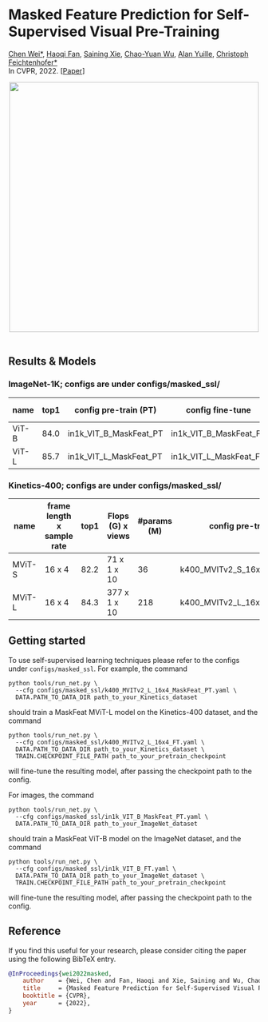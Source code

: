 # Masked Feature Prediction for Self-Supervised Visual Pre-Training
[Chen Wei*](https://weichen582.github.io/), [Haoqi Fan](https://haoqifan.github.io/), [Saining Xie](https://www.sainingxie.com/), [Chao-Yuan Wu](https://chaoyuan.org/), [Alan Yuille](https://www.cs.jhu.edu/~ayuille/), [Christoph Feichtenhofer*](http://feichtenhofer.github.io/)
<br/>
In CVPR, 2022. [[Paper](https://arxiv.org/abs/2112.09133)]
<br/>
<div align="center">
  <img src="http://feichtenhofer.github.io/pubs/maskfeat_concept.png" width="500px">
</div>
<br/>

## Results & Models

### **ImageNet-1K**; configs are under configs/masked_ssl/


| name | top1 |  config pre-train (PT) | config fine-tune | model PT |
| ------------- | ------------- | ------------- | ------------- | ------------- |
| ViT-B | 84.0 |  in1k_VIT_B_MaskFeat_PT | in1k_VIT_B_MaskFeat_FT | [`link`](https://dl.fbaipublicfiles.com/pyslowfast/masked_models/in1k_VIT_B_MaskFeat_PT_epoch_01600.pyth) |
| ViT-L | 85.7 |  in1k_VIT_L_MaskFeat_PT | in1k_VIT_L_MaskFeat_FT | [`link`](https://dl.fbaipublicfiles.com/pyslowfast/masked_models/in1k_VIT_L_MaskFeat_PT_epoch_01600.pyth) |



### **Kinetics-400**; configs are under configs/masked_ssl/


| name | frame length x sample rate | top1 |  Flops (G) x views | #params (M) |   config pre-train (PT) | config fine-tune | model PT |
| ------------- | ------------- | ------------- | ------------- | ------------- | ------------- | ------------- | ------------- |
| MViT-S | 16 x 4 | 82.2 | 71 x 1 x 10 | 36 |  k400_MVITv2_S_16x4_MaskFeat_PT | k400_MVITv2_S_16x4_FT | [`link`](https://dl.fbaipublicfiles.com/pyslowfast/masked_models/k400_MVIT_S_MaskFeat_PT_epoch_00300.pyth) |
| MViT-L | 16 x 4 | 84.3 | 377 x 1 x 10 | 218 |  k400_MVITv2_L_16x4_MaskFeat_PT | k400_MVITv2_L_16x4_FT | [`link`](https://dl.fbaipublicfiles.com/pyslowfast/masked_models/k400_MVIT_L_MaskFeat_PT_epoch_00800.pyth) |



## Getting started
To use self-supervised learning techniques please refer to the configs under `configs/masked_ssl`. For example, the command

```
python tools/run_net.py \
  --cfg configs/masked_ssl/k400_MVITv2_L_16x4_MaskFeat_PT.yaml \
  DATA.PATH_TO_DATA_DIR path_to_your_Kinetics_dataset
```

should train a MaskFeat MViT-L model on the Kinetics-400 dataset, and the command

```
python tools/run_net.py \
  --cfg configs/masked_ssl/k400_MVITv2_L_16x4_FT.yaml \
  DATA.PATH_TO_DATA_DIR path_to_your_Kinetics_dataset \
  TRAIN.CHECKPOINT_FILE_PATH path_to_your_pretrain_checkpoint
```

will fine-tune the resulting model, after passing the checkpoint path to the config.

For images, the command

```
python tools/run_net.py \
  --cfg configs/masked_ssl/in1k_VIT_B_MaskFeat_PT.yaml \
  DATA.PATH_TO_DATA_DIR path_to_your_ImageNet_dataset
```

should train a MaskFeat ViT-B model on the ImageNet dataset, and the command

```
python tools/run_net.py \
  --cfg configs/masked_ssl/in1k_VIT_B_FT.yaml \
  DATA.PATH_TO_DATA_DIR path_to_your_ImageNet_dataset \
  TRAIN.CHECKPOINT_FILE_PATH path_to_your_pretrain_checkpoint
```

will fine-tune the resulting model, after passing the checkpoint path to the config.

## Reference
If you find this useful for your research, please consider citing the paper using the following BibTeX entry.
```BibTeX
@InProceedings{wei2022masked,
    author    = {Wei, Chen and Fan, Haoqi and Xie, Saining and Wu, Chao-Yuan and Yuille, Alan and Feichtenhofer, Christoph},
    title     = {Masked Feature Prediction for Self-Supervised Visual Pre-Training},
    booktitle = {CVPR},
    year      = {2022},
}
```

